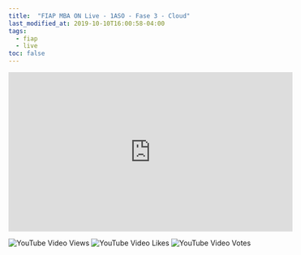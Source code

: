 ```yaml
---
title:  "FIAP MBA ON Live - 1ASO - Fase 3 - Cloud"
last_modified_at: 2019-10-10T16:00:58-04:00
tags:
  - fiap
  - live
toc: false
---
```


<iframe width="560" height="315" src="https://www.youtube.com/embed/iYChd1SVEzc" frameborder="0" allow="accelerometer; autoplay; encrypted-media; gyroscope; picture-in-picture" allowfullscreen></iframe>

![YouTube Video Views](https://img.shields.io/youtube/views/iYChd1SVEzc?style=social)
![YouTube Video Likes](https://img.shields.io/youtube/likes/iYChd1SVEzc?style=social)
![YouTube Video Votes](https://img.shields.io/youtube/likes/iYChd1SVEzc?style=social&withDislikes)